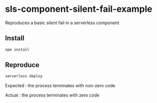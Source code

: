 # sls-component-silent-fail-example

Reproduces a basic silent fail in a serverless component

## Install

```bash
npm install
```

## Reproduce

```bash
serverless deploy
```

Expected : the process terminates with non-zero code

Actual : the process terminates with zero code
